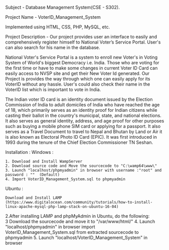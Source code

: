 Subject - Database Management System(CSE - S302).

Project Name - VoterID_Management_System

Implemented using HTML, CSS, PHP, MySQL, etc.

Project Description - Our project provides user an interface to easily and comprehensively register himself to National Voter’s Service Portal. User's can also search for his name in the database.

National Voter's Service Portal is a system to enroll new Voter's in Voting System of World's biggest Democracy i.e. India. Those who are voting for the first time or have to make some changes in current Voter ID Card can easily access to NVSP site and get their New Voter Id generated. Our Project is provides the way through which one can easily apply for its VoterID without any hassle. User's could also check their name in the VoterID list which is important to vote in India.

The Indian voter ID card is an identity document issued by the Election Commission of India to adult domiciles of India who have reached the age of 18, which primarily serves as an identity proof for Indian citizens while casting their ballot in the country's municipal, state,
and national elections. It also serves as general identity, address, and age proof for other purposes such as buying a mobile phone SIM card or applying for a passport. It also serves as a Travel Document to travel to Nepal and Bhutan by Land or Air it is also known as Electoral Photo
ID Card (EPIC). It was first introduced in 1993 during the tenure of the Chief Election Commissioner TN Seshan. 


Installation :
Windows :

	1. Download and Install WampServer
	2. Download source code and Move the sourcecode to "C:\wamp64\www\"
	3. Launch "localhost/phpmyadmin" in browser with username :"root" and password : ""  (Default)
	4. Import VoterID_Management_System.sql to phpmyadmin 

Ubuntu :

    Download and Install LAMP (https://www.digitalocean.com/community/tutorials/how-to-install-linux-apache-mysql-php-lamp-stack-on-ubuntu-16-04)


2.After installing LAMP and phpMyAdmin in Ubuntu, do the following:							
3 Download the sourcecode and move it to "/var/www/html/"
4. Launch "localhost/phpmyadmin" in browser import VoterID_Management_System.sql from extracted sourcecode to phpmyadmin
5. Launch "localhost/VoterID_Management_System" in browser 

